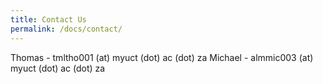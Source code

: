 ```yaml
---
title: Contact Us
permalink: /docs/contact/
---
```


Thomas - tmltho001 (at) myuct (dot) ac (dot) za
Michael - almmic003 (at) myuct (dot) ac (dot) za
